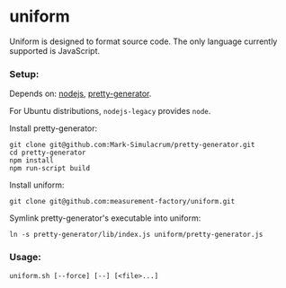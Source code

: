 # uniform

Uniform is designed to format source code.
The only language currently supported is JavaScript. 

### Setup:

Depends on: [nodejs](http://nodejs.org), [pretty-generator](https://github.com/Mark-Simulacrum/pretty-generator).

For Ubuntu distributions, `nodejs-legacy` provides `node`.

Install pretty-generator:
```
git clone git@github.com:Mark-Simulacrum/pretty-generator.git
cd pretty-generator
npm install
npm run-script build
```

Install uniform:
```
git clone git@github.com:measurement-factory/uniform.git
```

Symlink pretty-generator's executable into uniform:
```
ln -s pretty-generator/lib/index.js uniform/pretty-generator.js
```

### Usage:
```
uniform.sh [--force] [--] [<file>...]
```

